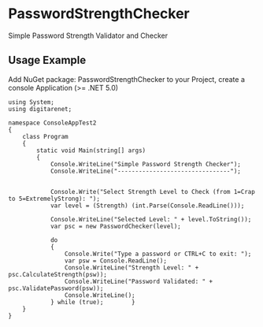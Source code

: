 # PasswordStrengthChecker
Simple Password Strength Validator and Checker

## Usage Example

Add NuGet package: PasswordStrengthChecker to your Project, create a console Application (>= .NET 5.0)

    using System;
    using digitarenet;

    namespace ConsoleAppTest2
    {
        class Program
        {
            static void Main(string[] args)
            {
                Console.WriteLine("Simple Password Strength Checker");
                Console.WriteLine("--------------------------------");


                Console.Write("Select Strength Level to Check (from 1=Crap to 5=ExtremelyStrong): ");
                var level = (Strength) (int.Parse(Console.ReadLine()));

                Console.WriteLine("Selected Level: " + level.ToString());
                var psc = new PasswordChecker(level);

                do
                {
                    Console.Write("Type a password or CTRL+C to exit: ");
                    var psw = Console.ReadLine();
                    Console.WriteLine("Strength Level: " + psc.CalculateStrength(psw));
                    Console.WriteLine("Password Validated: " + psc.ValidatePassword(psw));
                    Console.WriteLine();
                } while (true);        }
        }
    }
